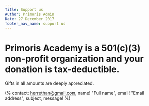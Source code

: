 ```yaml
---
Title: Support us
Author: Primoris Admin
Date: 27 December 2017
footer_nav_name: support us
---
```


<h1>Primoris Academy is a 501(c)(3) non-profit organization and your donation is tax-deductible.</h1>

<p>Gifts in all amounts are deeply appreciated.</p>


(% contact:
    herrethan@gmail.com,
    name! "Full name",
    email! "Email address",
    subject,
    message!
%)